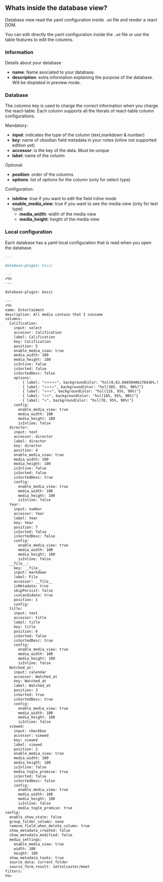 ## Whats inside the database view?
Database view read the yaml configuration inside `.md` file and render a react DOM.

You can edit directly the yaml configuration inside the `.md` file or use the table features to edit the columns.
### Information
Details about your database

- **name**: Name asociated to your database.
- **description**: extra information explaining the purpose of the database. Will be displated in preview mode.
### Database
The *columns* key is used to charge the correct information when you charge the react-table. Each column supports all the literals of react-table column configurations. 

Mandatory:

- **input**: indicates the type of the column (text,markdown & number)
- **key**: name of obsidian field metadata in your notes (inline not supported edition yet)
- **accessor**: is the key of the data. Must be unique
- **label**: name of the column

Optional:
- **position**: order of the columns
- **options**: list of options for the column (only for select type)

Configuration:
- **isInline**: true if you want to edit the field inline mode
- **enable_media_view**: true if you want to see the media view (only for text type)
  - **media_width**: width of the media view
  - **media_height**: height of the media view


### Local configuration
Each database has a yaml local configuration that is read when you open the database.

```markdown
---

database-plugin: basic

---
<%%
---

database-plugin: basic

---
<%%
name: Entertaiment
description: All media contain that I consume
columns:
  Calification:
    input: select
    accessor: Calification
    label: Calification
    key: Calification
    position: 5
    enable_media_view: true
    media_width: 100
    media_height: 100
    isInline: false
    isSorted: false
    isSortedDesc: false
    options:
      - { label: "⭐️⭐️⭐️⭐️⭐️", backgroundColor: "hsl(0,62.66650406270436%,57.196614999999994%)"}
      - { label: "⭐️⭐️⭐️⭐️", backgroundColor: "hsl(305, 95%, 90%)"}
      - { label: "⭐️⭐️⭐️", backgroundColor: "hsl(116, 95%, 90%)"}
      - { label: "⭐️⭐️", backgroundColor: "hsl(185, 95%, 90%)"}
      - { label: "⭐️", backgroundColor: "hsl(78, 95%, 90%)"}
    config:
      enable_media_view: true
      media_width: 100
      media_height: 100
      isInline: false
  director:
    input: text
    accessor: director
    label: director
    key: director
    position: 4
    enable_media_view: true
    media_width: 100
    media_height: 100
    isInline: false
    isSorted: false
    isSortedDesc: true
    config:
      enable_media_view: true
      media_width: 100
      media_height: 100
      isInline: false
  Year:
    input: number
    accessor: Year
    label: Year
    key: Year
    position: 7
    isSorted: false
    isSortedDesc: false
    config:
      enable_media_view: true
      media_width: 100
      media_height: 100
      isInline: false
  __file__:
    key: __file__
    input: markdown
    label: File
    accessor: __file__
    isMetadata: true
    skipPersist: false
    csvCandidate: true
    position: 1
    config:
  title:
    input: text
    accessor: title
    label: title
    key: title
    position: 6
    isSorted: false
    isSortedDesc: true
    config:
      enable_media_view: true
      media_width: 100
      media_height: 100
      isInline: false
  Watched_at:
    input: calendar
    accessor: Watched_at
    key: Watched_at
    label: Watched_at
    position: 3
    isSorted: true
    isSortedDesc: true
    config:
      enable_media_view: true
      media_width: 100
      media_height: 100
      isInline: false
  viewed:
    input: checkbox
    accessor: viewed
    key: viewed
    label: viewed
    position: 2
    enable_media_view: true
    media_width: 100
    media_height: 100
    isInline: false
    media_togle_promise: true
    isSorted: false
    isSortedDesc: false
    config:
      enable_media_view: true
      media_width: 100
      media_height: 100
      isInline: false
      media_togle_promise: true
config:
  enable_show_state: false
  group_folder_column: none
  remove_field_when_delete_column: true
  show_metadata_created: false
  show_metadata_modified: false
  media_settings:
    enable_media_view: true
    width: 100
    height: 100
  show_metadata_tasks: true
  source_data: current_folder
  source_form_result: zettelcaster/meet
filters:
%%>
```

